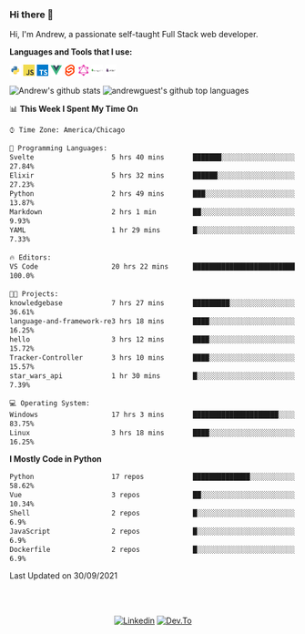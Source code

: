 ### Hi there 👋

Hi, I'm Andrew, a passionate self-taught Full Stack web developer.

**Languages and Tools that I use:**  

<code><img height="20" src="https://raw.githubusercontent.com/github/explore/80688e429a7d4ef2fca1e82350fe8e3517d3494d/topics/python/python.png"></code>
<code><img height="20" src="https://raw.githubusercontent.com/github/explore/80688e429a7d4ef2fca1e82350fe8e3517d3494d/topics/javascript/javascript.png"></code>
<code><img height="20" src="https://raw.githubusercontent.com/github/explore/80688e429a7d4ef2fca1e82350fe8e3517d3494d/topics/typescript/typescript.png"></code>
<code><img height="20" src="https://raw.githubusercontent.com/github/explore/80688e429a7d4ef2fca1e82350fe8e3517d3494d/topics/vue/vue.png"></code>
<code><img height="20" src="https://raw.githubusercontent.com/github/explore/42198dc9113595ddd22cc12771bb719c8cf08b67/topics/svelte/svelte.png"></code>
<code><img height="20" src="https://raw.githubusercontent.com/github/explore/5c058a388828bb5fde0bcafd4bc867b5bb3f26f3/topics/graphql/graphql.png"></code>
<code><img height="20" src="https://raw.githubusercontent.com/github/explore/80688e429a7d4ef2fca1e82350fe8e3517d3494d/topics/mongodb/mongodb.png"></code>
<code><img height="20" src="https://raw.githubusercontent.com/github/explore/d106aa3f6fa091ab80ab5c8cf0d931baff3caaea/topics/elixir/elixir.png"></code>

![Andrew's github stats](https://github-readme-stats.vercel.app/api?username=andrewguest&show_icons=true&theme=vue-dark&count_private=true)
<img height="180em" src="https://github-readme-stats.vercel.app/api/top-langs/?username=andrewguest&theme=vue-dark&layout=compact" alt="andrewguest's github top languages" />

<!--START_SECTION:waka-->
📊 **This Week I Spent My Time On** 

```text
⌚︎ Time Zone: America/Chicago

💬 Programming Languages: 
Svelte                   5 hrs 40 mins       ███████░░░░░░░░░░░░░░░░░░   27.84% 
Elixir                   5 hrs 32 mins       ██████░░░░░░░░░░░░░░░░░░░   27.23% 
Python                   2 hrs 49 mins       ███░░░░░░░░░░░░░░░░░░░░░░   13.87% 
Markdown                 2 hrs 1 min         ██░░░░░░░░░░░░░░░░░░░░░░░   9.93% 
YAML                     1 hr 29 mins        █░░░░░░░░░░░░░░░░░░░░░░░░   7.33%

🔥 Editors: 
VS Code                  20 hrs 22 mins      █████████████████████████   100.0%

🐱‍💻 Projects: 
knowledgebase            7 hrs 27 mins       █████████░░░░░░░░░░░░░░░░   36.61% 
language-and-framework-re3 hrs 18 mins       ████░░░░░░░░░░░░░░░░░░░░░   16.25% 
hello                    3 hrs 12 mins       ████░░░░░░░░░░░░░░░░░░░░░   15.72% 
Tracker-Controller       3 hrs 10 mins       ████░░░░░░░░░░░░░░░░░░░░░   15.57% 
star_wars_api            1 hr 30 mins        █░░░░░░░░░░░░░░░░░░░░░░░░   7.39%

💻 Operating System: 
Windows                  17 hrs 3 mins       █████████████████████░░░░   83.75% 
Linux                    3 hrs 18 mins       ████░░░░░░░░░░░░░░░░░░░░░   16.25%

```

**I Mostly Code in Python** 

```text
Python                   17 repos            ██████████████░░░░░░░░░░░   58.62% 
Vue                      3 repos             ██░░░░░░░░░░░░░░░░░░░░░░░   10.34% 
Shell                    2 repos             █░░░░░░░░░░░░░░░░░░░░░░░░   6.9% 
JavaScript               2 repos             █░░░░░░░░░░░░░░░░░░░░░░░░   6.9% 
Dockerfile               2 repos             █░░░░░░░░░░░░░░░░░░░░░░░░   6.9%

```



 Last Updated on 30/09/2021
<!--END_SECTION:waka-->

<br><br>
<p align="center">
   <a href="https://www.linkedin.com/in/andrew-guest-a891759a" target="_blank"><img src="https://img.shields.io/badge/LinkedIn-0077B5?style=for-the-badge&logo=linkedin&logoColor=white" alt="Linkedin"></a>
  <a href="https://dev.to/aguest" target="_blank"><img src="https://img.shields.io/badge/Dev.to-0A0A0A?style=for-the-badge&logo=dev%2Eto&logoColor=white" alt="Dev.To"></a>
</p>
